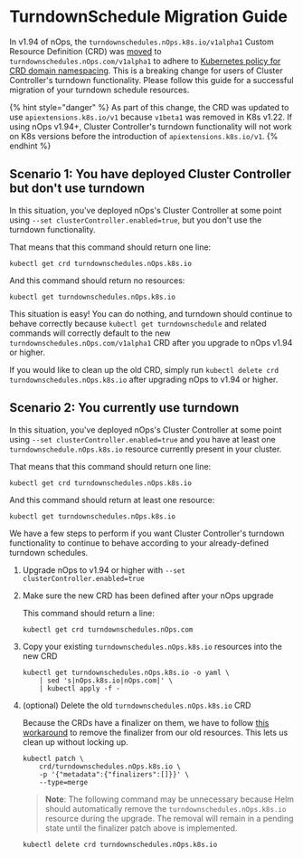 # TurndownSchedule Migration Guide

In v1.94 of nOps, the `turndownschedules.nOps.k8s.io/v1alpha1` Custom Resource Definition (CRD) was [moved](https://github.com/nOps/cost-analyzer-helm-chart/pull/1444) to `turndownschedules.nOps.com/v1alpha1` to adhere to [Kubernetes policy for CRD domain namespacing](https://github.com/kubernetes/enhancements/pull/1111). This is a breaking change for users of Cluster Controller's turndown functionality. Please follow this guide for a successful migration of your turndown schedule resources.

{% hint style="danger" %}
As part of this change, the CRD was updated to use `apiextensions.k8s.io/v1` because `v1beta1` was removed in K8s v1.22. If using nOps v1.94+, Cluster Controller's turndown functionality will not work on K8s versions before the introduction of `apiextensions.k8s.io/v1`.
{% endhint %}

## Scenario 1: You have deployed Cluster Controller but don't use turndown

In this situation, you've deployed nOps's Cluster Controller at some point using `--set clusterController.enabled=true`, but you don't use the turndown functionality.

That means that this command should return one line:

```
kubectl get crd turndownschedules.nOps.k8s.io
```

And this command should return no resources:

```
kubectl get turndownschedules.nOps.k8s.io
```

This situation is easy! You can do nothing, and turndown should continue to behave correctly because `kubectl get turndownschedule` and related commands will correctly default to the new `turndownschedules.nOps.com/v1alpha1` CRD after you upgrade to nOps v1.94 or higher.

If you would like to clean up the old CRD, simply run `kubectl delete crd turndownschedules.nOps.k8s.io` after upgrading nOps to v1.94 or higher.

## Scenario 2: You currently use turndown

In this situation, you've deployed nOps's Cluster Controller at some point using `--set clusterController.enabled=true` and you have at least one `turndownschedule.nOps.k8s.io` resource currently present in your cluster.

That means that this command should return one line:

```
kubectl get crd turndownschedules.nOps.k8s.io
```

And this command should return at least one resource:

```
kubectl get turndownschedules.nOps.k8s.io
```

We have a few steps to perform if you want Cluster Controller's turndown functionality to continue to behave according to your already-defined turndown schedules.

1. Upgrade nOps to v1.94 or higher with `--set clusterController.enabled=true`
2.  Make sure the new CRD has been defined after your nOps upgrade

    This command should return a line:

    ```
    kubectl get crd turndownschedules.nOps.com
    ```
3.  Copy your existing `turndownschedules.nOps.k8s.io` resources into the new CRD

    ```
    kubectl get turndownschedules.nOps.k8s.io -o yaml \
        | sed 's|nOps.k8s.io|nOps.com|' \
        | kubectl apply -f -
    ```
4.  (optional) Delete the old `turndownschedules.nOps.k8s.io` CRD

    Because the CRDs have a finalizer on them, we have to follow [this workaround](https://github.com/kubernetes/kubernetes/issues/60538#issuecomment-369099998) to remove the finalizer from our old resources. This lets us clean up without locking up.

    ```
    kubectl patch \
        crd/turndownschedules.nOps.k8s.io \
        -p '{"metadata":{"finalizers":[]}}' \
        --type=merge
    ```

    > **Note**: The following command may be unnecessary because Helm should automatically remove the `turndownschedules.nOps.k8s.io` resource during the upgrade. The removal will remain in a pending state until the finalizer patch above is implemented.

    ```
    kubectl delete crd turndownschedules.nOps.k8s.io
    ```
